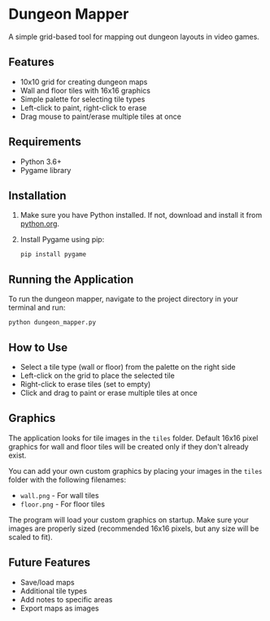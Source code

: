 # Dungeon Mapper

A simple grid-based tool for mapping out dungeon layouts in video games.

## Features

- 10x10 grid for creating dungeon maps
- Wall and floor tiles with 16x16 graphics
- Simple palette for selecting tile types
- Left-click to paint, right-click to erase
- Drag mouse to paint/erase multiple tiles at once

## Requirements

- Python 3.6+
- Pygame library

## Installation

1. Make sure you have Python installed. If not, download and install it from [python.org](https://python.org).

2. Install Pygame using pip:
   ```
   pip install pygame
   ```

## Running the Application

To run the dungeon mapper, navigate to the project directory in your terminal and run:

```
python dungeon_mapper.py
```

## How to Use

- Select a tile type (wall or floor) from the palette on the right side
- Left-click on the grid to place the selected tile
- Right-click to erase tiles (set to empty)
- Click and drag to paint or erase multiple tiles at once

## Graphics

The application looks for tile images in the `tiles` folder. Default 16x16 pixel graphics for wall and floor tiles will be created only if they don't already exist.

You can add your own custom graphics by placing your images in the `tiles` folder with the following filenames:
- `wall.png` - For wall tiles
- `floor.png` - For floor tiles

The program will load your custom graphics on startup. Make sure your images are properly sized (recommended 16x16 pixels, but any size will be scaled to fit).

## Future Features

- Save/load maps
- Additional tile types
- Add notes to specific areas
- Export maps as images 